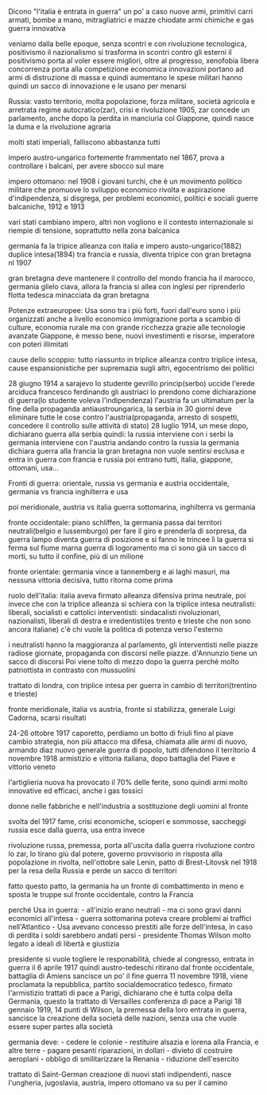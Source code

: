 Dicono "l'italia è entrata in guerra" un po' a caso
nuove armi, primitivi carri armati, bombe a mano, mitragliatrici e mazze chiodate
armi chimiche e gas
guerra innovativa

veniamo dalla belle epoque, senza scontri e con rivoluzione tecnologica, positivismo
il nazionalismo si trasforma in scontri contro gli esterni
il positivismo porta al voler essere migliori, oltre al progresso, xenofobia
libera concorrenza porta alla competizione economica
innovazioni portano ad armi di distruzione di massa e quindi aumentano le spese militari
hanno quindi un sacco di innovazione e le usano per menarsi

Russia: vasto territorio, molta popolazione, forza militare, società agricola e arretrata
regime autocratico(zar), crisi e rivoluzione 1905, zar concede un parlamento, anche dopo la perdita in manciuria col Giappone, quindi nasce la duma e la rivoluzione agraria

molti stati imperiali, falliscono abbastanza tutti

impero austro-ungarico
fortemente frammentato nel 1867, prova a controllare i balcani, per avere sbocco sul mare

impero ottomano:
nel 1908 i giovani turchi, che è un movimento politico militare che promuove lo sviluppo economico
rivolta e aspirazione d'indipendenza, si disgrega, per problemi economici, politici e sociali
guerre balcaniche, 1912 e 1913

vari stati cambiano impero, altri non vogliono e il contesto internazionale si riempie di tensione, soprattutto nella zona balcanica

germania fa la tripice alleanza con italia e impero austo-ungarico(1882)
duplice intesa(1894) tra francia e russia, diventa tripice con gran bretagna nl 1907

gran bretagna deve mantenere il controllo del mondo
francia ha il marocco, germania glielo ciava, allora la francia si allea con inglesi per riprenderlo
flotta tedesca minacciata da gran bretagna

Potenze extraeuropee:
Usa sono tra i più forti, fuori dall'euro sono i più organizzati anche a livello economico
immigrazione porta a scambio di culture, economia rurale ma con grande ricchezza grazie alle tecnologie avanzate
Giappone, è messo bene, nuovi investimenti e risorse, imperatore con poteri illimitati 

cause dello scoppio:
tutto riassunto in triplice alleanza contro triplice intesa, cause espansionistiche per supremazia sugli altri, egocentrismo dei politici

28 giugno 1914 a sarajevo lo studente gevrillo princip(serbo) uccide l'erede arciduca francesco ferdinando
gli austriaci lo prendono come dichiarazione di guerra(lo studente voleva l'indipendenza)
l'austria fa un ultimatum per la fine della propaganda antiaustroungarica, la serbia in 30 giorni deve eliminare tutte le cose contro l'austria(propaganda, arresto di sospetti, concedere il controllo sulle attività di stato)
28 luglio 1914, un mese dopo, dichiarano guerra alla serbia
quindi:
la russia interviene con i serbi
la germania interviene con l'austria andando contro la russia
la germania dichiara guerra alla francia
la gran bretagna non vuole sentirsi esclusa e entra in guerra con francia e russia
poi entrano tutti, italia, giappone, ottomani, usa…

Fronti di guerra:
orientale, russia vs germania e austria
occidentale, germania vs francia inghilterra e usa

poi meridionale, austria vs italia
guerra sottomarina, inghilterra vs germania

fronte occidentale:
piano schliffen, la germania passa dai territori neutrali(belgio e lussemburgo) per fare il giro e prenderla di sorpresa, da guerra lampo diventa guerra di posizione e si fanno le trincee
lì la guerra si ferma sul fiume marna
guerra di logoramento ma ci sono già un sacco di morti, su tutto il confine, più di un milione

fronte orientale:
germania vince a tannemberg e ai laghi masuri, ma nessuna vittoria decisiva, tutto ritorna come prima

ruolo dell'italia:
italia aveva firmato alleanza difensiva
prima neutrale, poi invece che con la triplice alleanza si schiera con la triplice intesa
neutralisti: liberali, socialisti e cattolici
interventisti: sindacalisti rivoluzionari, nazionalisti, liberali di destra e irredentisti(es trento e trieste che non sono ancora italiane)
c'è chi vuole la politica di potenza verso l'esterno

i neutralisti hanno la maggioranza al parlamento, gli interventisti nelle piazze
radiose giornate, propaganda con discorsi nelle piazze.
d'Annunzio tiene un sacco di discorsi
Poi viene tolto di mezzo dopo la guerra perché molto patriottista in contrasto con mussuolini

trattato di londra, con triplice intesa per guerra in cambio di territori(trentino e trieste)

fronte meridionale, italia vs austria, fronte si stabilizza, generale Luigi Cadorna, scarsi risultati

24-26 ottobre 1917 caporetto, perdiamo un botto di friuli fino al piave
cambio strategia, non più attacco ma difesa, chiamata alle armi di nuovo, armando diaz nuovo generale
guerra di popolo, tutti difendono il territorio
4 novembre 1918 armistizio e vittoria italiana, dopo battaglia del Piave e vittorio veneto

l'artiglieria nuova ha provocato il 70% delle ferite, sono quindi armi molto innovative ed efficaci, anche i gas tossici

donne nelle fabbriche e nell'industria a sostituzione degli uomini al fronte

svolta del 1917
fame, crisi economiche, scioperi e sommosse, saccheggi
russia esce dalla guerra, usa entra invece

rivoluzione russa, premessa, porta all'uscita dalla guerra
rivoluzione contro lo zar, lo tirano giù dal potere, governo provvisorio in risposta alla popolazione in rivolta, nell'ottobre sale Lenin, patto di Brest-Litovsk nel 1918 per la resa della Russia e perde un sacco di territori

fatto questo patto, la germania ha un fronte di combattimento in meno e sposta le truppe sul fronte occidentale, contro la Francia

perché Usa in guerra:
	- all'inizio erano neutrali
	- ma ci sono gravi danni economici all'intesa
	- guerra sottomarina poteva creare problemi ai traffici nell'Atlantico
	- Usa avevano concesso prestiti alle forze dell'intesa, in caso di perdita i soldi sarebbero andati persi
	- presidente Thomas Wilson molto legato a ideali di libertà e giustizia

presidente si vuole togliere le responabilità, chiede al congresso, entrata in guerra il 6 aprile 1917
quindi austro-tedeschi ritirano dal fronte occidentale, battaglia di Amiens sancisce un po' il fine guerra
11 novembre 1918, viene proclamata la repubblica, partito socialdemocratico tedesco, firmato l'armistizio
trattati di pace a Parigi, dichiarano che è tutta colpa della Germania, questo la trattato di Versailles
conferenza di pace a Parigi 18 gennaio 1919, 14 punti di Wilson, la premessa della loro entrata in guerra, sancisce la creazione della società delle nazioni, senza usa che vuole essere super partes alla società

germania deve:
	- cedere le colonie
	- restituire alsazia e lorena alla Francia, e altre terre
	- pagare pesanti riparazioni, in dollari
	- divieto di costruire aeroplani
	- obbligo di smilitarizzare la Renania
	- riduzione dell'esercito

trattato di Saint-German
creazione di nuovi stati indipendenti, nasce l'ungheria, jugoslavia, austria, impero ottomano va su per il camino

